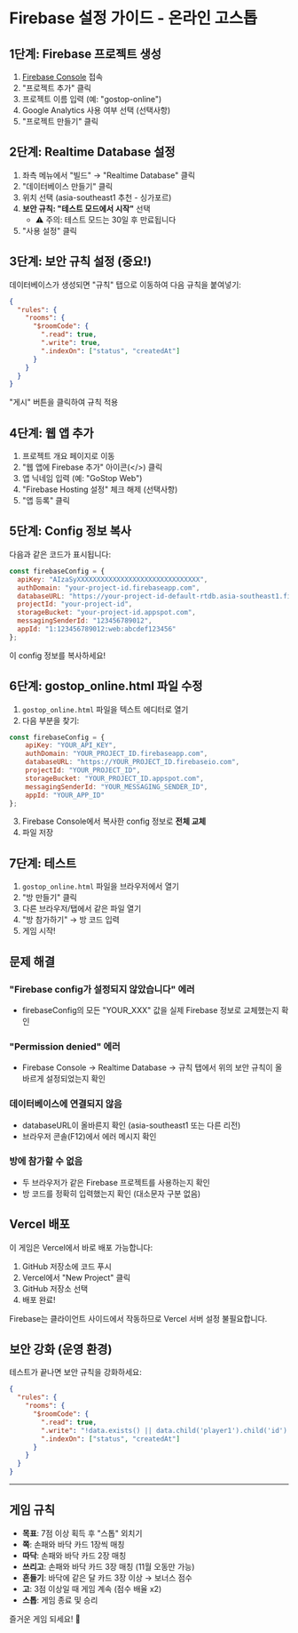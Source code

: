 # Firebase 설정 가이드 - 온라인 고스톱

## 1단계: Firebase 프로젝트 생성

1. [Firebase Console](https://console.firebase.google.com/) 접속
2. "프로젝트 추가" 클릭
3. 프로젝트 이름 입력 (예: "gostop-online")
4. Google Analytics 사용 여부 선택 (선택사항)
5. "프로젝트 만들기" 클릭

## 2단계: Realtime Database 설정

1. 좌측 메뉴에서 "빌드" → "Realtime Database" 클릭
2. "데이터베이스 만들기" 클릭
3. 위치 선택 (asia-southeast1 추천 - 싱가포르)
4. **보안 규칙: "테스트 모드에서 시작"** 선택
   - ⚠️ 주의: 테스트 모드는 30일 후 만료됩니다
5. "사용 설정" 클릭

## 3단계: 보안 규칙 설정 (중요!)

데이터베이스가 생성되면 "규칙" 탭으로 이동하여 다음 규칙을 붙여넣기:

```json
{
  "rules": {
    "rooms": {
      "$roomCode": {
        ".read": true,
        ".write": true,
        ".indexOn": ["status", "createdAt"]
      }
    }
  }
}
```

"게시" 버튼을 클릭하여 규칙 적용

## 4단계: 웹 앱 추가

1. 프로젝트 개요 페이지로 이동
2. "웹 앱에 Firebase 추가" 아이콘(</>)  클릭
3. 앱 닉네임 입력 (예: "GoStop Web")
4. "Firebase Hosting 설정" 체크 해제 (선택사항)
5. "앱 등록" 클릭

## 5단계: Config 정보 복사

다음과 같은 코드가 표시됩니다:

```javascript
const firebaseConfig = {
  apiKey: "AIzaSyXXXXXXXXXXXXXXXXXXXXXXXXXXXXXXX",
  authDomain: "your-project-id.firebaseapp.com",
  databaseURL: "https://your-project-id-default-rtdb.asia-southeast1.firebasedatabase.app",
  projectId: "your-project-id",
  storageBucket: "your-project-id.appspot.com",
  messagingSenderId: "123456789012",
  appId: "1:123456789012:web:abcdef123456"
};
```

이 config 정보를 복사하세요!

## 6단계: gostop_online.html 파일 수정

1. `gostop_online.html` 파일을 텍스트 에디터로 열기
2. 다음 부분을 찾기:

```javascript
const firebaseConfig = {
    apiKey: "YOUR_API_KEY",
    authDomain: "YOUR_PROJECT_ID.firebaseapp.com",
    databaseURL: "https://YOUR_PROJECT_ID.firebaseio.com",
    projectId: "YOUR_PROJECT_ID",
    storageBucket: "YOUR_PROJECT_ID.appspot.com",
    messagingSenderId: "YOUR_MESSAGING_SENDER_ID",
    appId: "YOUR_APP_ID"
};
```

3. Firebase Console에서 복사한 config 정보로 **전체 교체**
4. 파일 저장

## 7단계: 테스트

1. `gostop_online.html` 파일을 브라우저에서 열기
2. "방 만들기" 클릭
3. 다른 브라우저/탭에서 같은 파일 열기
4. "방 참가하기" → 방 코드 입력
5. 게임 시작!

## 문제 해결

### "Firebase config가 설정되지 않았습니다" 에러
- firebaseConfig의 모든 "YOUR_XXX" 값을 실제 Firebase 정보로 교체했는지 확인

### "Permission denied" 에러
- Firebase Console → Realtime Database → 규칙 탭에서 위의 보안 규칙이 올바르게 설정되었는지 확인

### 데이터베이스에 연결되지 않음
- databaseURL이 올바른지 확인 (asia-southeast1 또는 다른 리전)
- 브라우저 콘솔(F12)에서 에러 메시지 확인

### 방에 참가할 수 없음
- 두 브라우저가 같은 Firebase 프로젝트를 사용하는지 확인
- 방 코드를 정확히 입력했는지 확인 (대소문자 구분 없음)

## Vercel 배포

이 게임은 Vercel에서 바로 배포 가능합니다:

1. GitHub 저장소에 코드 푸시
2. Vercel에서 "New Project" 클릭
3. GitHub 저장소 선택
4. 배포 완료!

Firebase는 클라이언트 사이드에서 작동하므로 Vercel 서버 설정 불필요합니다.

## 보안 강화 (운영 환경)

테스트가 끝나면 보안 규칙을 강화하세요:

```json
{
  "rules": {
    "rooms": {
      "$roomCode": {
        ".read": true,
        ".write": "!data.exists() || data.child('player1').child('id').val() == auth.uid || data.child('player2').child('id').val() == auth.uid",
        ".indexOn": ["status", "createdAt"]
      }
    }
  }
}
```

---

## 게임 규칙

- **목표**: 7점 이상 획득 후 "스톱" 외치기
- **쪽**: 손패와 바닥 카드 1장씩 매칭
- **따닥**: 손패와 바닥 카드 2장 매칭
- **쓰리고**: 손패와 바닥 카드 3장 매칭 (11월 오동만 가능)
- **흔들기**: 바닥에 같은 달 카드 3장 이상 → 보너스 점수
- **고**: 3점 이상일 때 게임 계속 (점수 배율 x2)
- **스톱**: 게임 종료 및 승리

즐거운 게임 되세요! 🎴

